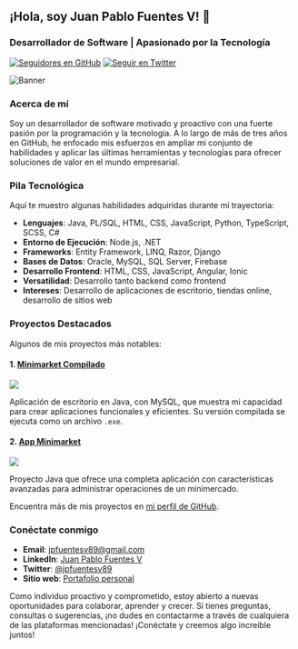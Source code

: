 ## ¡Hola, soy Juan Pablo Fuentes V! 👋

### Desarrollador de Software | Apasionado por la Tecnología

[![Seguidores en GitHub](https://img.shields.io/github/followers/jpfuentesv89?label=Sígueme%20en%20GitHub&style=social)](https://github.com/jpfuentesv89)
[![Seguir en Twitter](https://img.shields.io/twitter/follow/jpfuentesv89?style=social)](https://twitter.com/jpfuentesv89)

![Banner](https://github.com/jpfuentesv89/jpfuentesv89/blob/main/banner.jpeg)

### Acerca de mí
Soy un desarrollador de software motivado y proactivo con una fuerte pasión por la programación y la tecnología. A lo largo de más de tres años en GitHub, he enfocado mis esfuerzos en ampliar mi conjunto de habilidades y aplicar las últimas herramientas y tecnologías para ofrecer soluciones de valor en el mundo empresarial.

### Pila Tecnológica
Aquí te muestro algunas habilidades adquiridas durante mi trayectoria:

- **Lenguajes**: Java, PL/SQL, HTML, CSS, JavaScript, Python, TypeScript, SCSS, C#
- **Entorno de Ejecución**: Node.js, .NET
- **Frameworks**: Entity Framework, LINQ, Razor, Django
- **Bases de Datos**: Oracle, MySQL, SQL Server, Firebase
- **Desarrollo Frontend**: HTML, CSS, JavaScript, Angular, Ionic
- **Versatilidad**: Desarrollo tanto backend como frontend
- **Intereses**: Desarrollo de aplicaciones de escritorio, tiendas online, desarrollo de sitios web

### Proyectos Destacados
Algunos de mis proyectos más notables:

#### 1. [Minimarket Compilado](https://github.com/jpfuentesv89/Minimarket_Compilado)
[![](https://img.shields.io/github/stars/jpfuentesv89/Minimarket_Compilado?style=social)](https://github.com/jpfuentesv89/Minimarket_Compilado)

Aplicación de escritorio en Java, con MySQL, que muestra mi capacidad para crear aplicaciones funcionales y eficientes. Su versión compilada se ejecuta como un archivo `.exe`.

#### 2. [App Minimarket](https://github.com/jpfuentesv89/App_Minimarket)
[![](https://img.shields.io/github/stars/jpfuentesv89/App_Minimarket?style=social)](https://github.com/jpfuentesv89/App_Minimarket)

Proyecto Java que ofrece una completa aplicación con características avanzadas para administrar operaciones de un minimercado.

Encuentra más de mis proyectos en [mi perfil de GitHub](https://github.com/jpfuentesv89?tab=repositories).

### Conéctate conmigo
- **Email**: [jpfuentesv89@gmail.com](mailto:jpfuentesv89@gmail.com)
- **LinkedIn**: [Juan Pablo Fuentes V](https://www.linkedin.com/in/juan-pablo-fuentes-v/)
- **Twitter**: [@jpfuentesv89](https://twitter.com/jpfuentesv89)
- **Sitio web**: [Portafolio personal](https://www.simpledev.com)

Como individuo proactivo y comprometido, estoy abierto a nuevas oportunidades para colaborar, aprender y crecer. Si tienes preguntas, consultas o sugerencias, ¡no dudes en contactarme a través de cualquiera de las plataformas mencionadas! ¡Conéctate y creemos algo increíble juntos!
